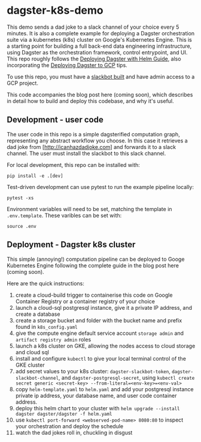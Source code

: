 # dagster-k8s-demo
This demo sends a dad joke to a slack channel of your choice every 5 minutes.
It is also a complete example for deploying a Dagster orchestration suite via a kubernetes (k8s) cluster on Google's Kubernetes Engine. 
This is a starting point for building a full back-end data engineering infrastructure, using Dagster as the orchestration framework, control entrypoint, and UI.
This repo roughly follows the [Deploying Dagster with Helm Guide](https://docs.dagster.io/deployment/guides/kubernetes/deploying-with-helm), also incorporating the [Deploying Dagster to GCP](https://docs.dagster.io/deployment/guides/gcp) tips.

To use this repo, you must have a [slackbot built](https://medium.com/applied-data-science/how-to-build-you-own-slack-bot-714283fd16e5) and have admin access to a GCP project.

This code accompanies the blog post here (coming soon), which describes in detail how to build and deploy this codebase, and why it's useful.

## Development - user code

The user code in this repo is a simple dagsterified computation graph, representing any abstract workflow you choose.
In this case it retrieves a dad joke from [http://icanhazdadjoke.com] and forwards it to a slack channel.
The user must install the slackbot to this slack channel.

For local development, this repo can be installed with:

    pip install -e .[dev]

Test-driven development can use pytest to run the example pipeline locally:

    pytest -xs

Environment variables will need to be set, matching the template in `.env.template`. 
These varibles can be set with:

    source .env

## Deployment - Dagster k8s cluster

This simple (annoying!) computation pipeline can be deployed to Googe Kubernetes Engine following the complete guide in the blog post here (coming soon).

Here are the quick instructions:
1. create a cloud-build trigger to containerise this code on Google Container Registry or a container registry of your choice
2. launch a cloud-sql postgresql instance, give it a private IP address, and create a database
3. create a storage bucket and folder with the bucket name and prefix found in `k8s_config.yaml`
4. give the compute engine default service account `storage admin` and `artifact registry admin` roles
5. launch a k8s cluster on GKE, allowing the nodes access to cloud storage and cloud sql
6. install and configure `kubectl` to give your local terminal control of the GKE cluster
7. add secret values to your k8s cluster: `dagster-slackbot-token`, `dagster-slackbot-channel`, and `dagster-postgresql-secret`, using `kubectl create secret generic <secret-key> --from-literal=<env-key>=<env-val>`
8. copy `helm-template.yaml` to `helm.yaml` and add your postgresql instance private ip address, your database name, and user code container address.
9. deploy this helm chart to your cluster with `helm upgrade --install dagster dagster/dagster -f helm.yaml`
10. use `kubectl port-forward <webserved-pod-name> 8080:80` to inspect your orchestration and deploy the schedule
11. watch the dad jokes roll in, chuckling in disgust

